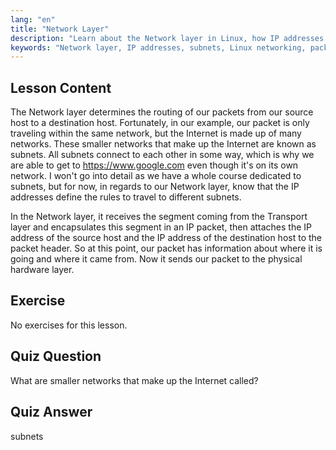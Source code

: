 ```yaml
---
lang: "en"
title: "Network Layer"
description: "Learn about the Network layer in Linux, how IP addresses route packets across subnets, and its role in data transmission. Start your Linux networking journey!"
keywords: "Network layer, IP addresses, subnets, Linux networking, packet routing, beginner, tutorial, guide"
---
```


## Lesson Content

The Network layer determines the routing of our packets from our source host to a destination host. Fortunately, in our example, our packet is only traveling within the same network, but the Internet is made up of many networks. These smaller networks that make up the Internet are known as subnets. All subnets connect to each other in some way, which is why we are able to get to <https://www.google.com> even though it's on its own network. I won't go into detail as we have a whole course dedicated to subnets, but for now, in regards to our Network layer, know that the IP addresses define the rules to travel to different subnets.

In the Network layer, it receives the segment coming from the Transport layer and encapsulates this segment in an IP packet, then attaches the IP address of the source host and the IP address of the destination host to the packet header. So at this point, our packet has information about where it is going and where it came from. Now it sends our packet to the physical hardware layer.

## Exercise

No exercises for this lesson.

## Quiz Question

What are smaller networks that make up the Internet called?

## Quiz Answer

subnets
